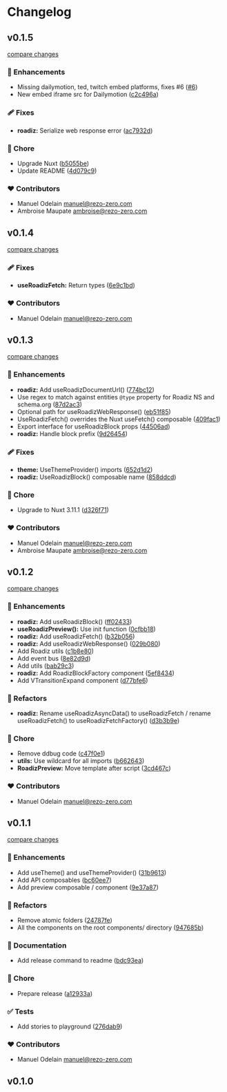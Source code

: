 # Changelog


## v0.1.5

[compare changes](https://github.com/rezozero/nuxt-layer/compare/v0.1.4...v0.1.5)

### 🚀 Enhancements

- Missing dailymotion, ted, twitch embed platforms, fixes #6 ([#6](https://github.com/rezozero/nuxt-layer/issues/6))
- New embed iframe src for Dailymotion ([c2c496a](https://github.com/rezozero/nuxt-layer/commit/c2c496a))

### 🩹 Fixes

- **roadiz:** Serialize  web response error ([ac7932d](https://github.com/rezozero/nuxt-layer/commit/ac7932d))

### 🏡 Chore

- Upgrade Nuxt ([b5055be](https://github.com/rezozero/nuxt-layer/commit/b5055be))
- Update README ([4d079c9](https://github.com/rezozero/nuxt-layer/commit/4d079c9))

### ❤️ Contributors

- Manuel Odelain <manuel@rezo-zero.com>
- Ambroise Maupate <ambroise@rezo-zero.com>

## v0.1.4

[compare changes](https://github.com/rezozero/nuxt-layer/compare/v0.1.3...v0.1.4)

### 🩹 Fixes

- **useRoadizFetch:** Return types ([6e9c1bd](https://github.com/rezozero/nuxt-layer/commit/6e9c1bd))

### ❤️ Contributors

- Manuel Odelain <manuel@rezo-zero.com>

## v0.1.3

[compare changes](https://github.com/rezozero/nuxt-layer/compare/v0.1.2...v0.1.3)

### 🚀 Enhancements

- **roadiz:** Add useRoadizDocumentUrl() ([774bc12](https://github.com/rezozero/nuxt-layer/commit/774bc12))
- Use regex to match against entities `@type` property for Roadiz NS and schema.org ([87d2ac3](https://github.com/rezozero/nuxt-layer/commit/87d2ac3))
- Optional path for useRoadizWebResponse() ([eb51f85](https://github.com/rezozero/nuxt-layer/commit/eb51f85))
- UseRoadizFetch() overrides the Nuxt useFetch() composable ([409fac1](https://github.com/rezozero/nuxt-layer/commit/409fac1))
- Export interface for useRoadizBlock props ([44506ad](https://github.com/rezozero/nuxt-layer/commit/44506ad))
- **roadiz:** Handle block prefix ([9d26454](https://github.com/rezozero/nuxt-layer/commit/9d26454))

### 🩹 Fixes

- **theme:** UseThemeProvider() imports ([652d1d2](https://github.com/rezozero/nuxt-layer/commit/652d1d2))
- **roadiz:** UseRoadizBlock() composable name ([858ddcd](https://github.com/rezozero/nuxt-layer/commit/858ddcd))

### 🏡 Chore

- Upgrade to Nuxt 3.11.1 ([d326f71](https://github.com/rezozero/nuxt-layer/commit/d326f71))

### ❤️ Contributors

- Manuel Odelain <manuel@rezo-zero.com>
- Ambroise Maupate <ambroise@rezo-zero.com>

## v0.1.2

[compare changes](https://github.com/rezozero/nuxt-layer/compare/v0.1.1...v0.1.2)

### 🚀 Enhancements

- **roadiz:** Add useRoadizBlock() ([ff02433](https://github.com/rezozero/nuxt-layer/commit/ff02433))
- **useRoadizPreview():** Use init function ([0cfbb18](https://github.com/rezozero/nuxt-layer/commit/0cfbb18))
- **roadiz:** Add useRoadizFetch() ([b32b056](https://github.com/rezozero/nuxt-layer/commit/b32b056))
- **roadiz:** Add useRoadizWebResponse() ([029b080](https://github.com/rezozero/nuxt-layer/commit/029b080))
- Add Roadiz utils ([c1b8e80](https://github.com/rezozero/nuxt-layer/commit/c1b8e80))
- Add event bus ([8e82d9d](https://github.com/rezozero/nuxt-layer/commit/8e82d9d))
- Add utils ([bab29c3](https://github.com/rezozero/nuxt-layer/commit/bab29c3))
- **roadiz:** Add RoadizBlockFactory component ([5ef8434](https://github.com/rezozero/nuxt-layer/commit/5ef8434))
- Add VTransitionExpand component ([d77bfe6](https://github.com/rezozero/nuxt-layer/commit/d77bfe6))

### 💅 Refactors

- **roadiz:** Rename useRoadizAsyncData() to useRoadizFetch / rename useRoadizFetch() to useRoadizFetchFactory() ([d3b3b9e](https://github.com/rezozero/nuxt-layer/commit/d3b3b9e))

### 🏡 Chore

- Remove ddbug code ([c47f0e1](https://github.com/rezozero/nuxt-layer/commit/c47f0e1))
- **utils:** Use wildcard for all imports ([b662643](https://github.com/rezozero/nuxt-layer/commit/b662643))
- **RoadizPreview:** Move template after script ([3cd467c](https://github.com/rezozero/nuxt-layer/commit/3cd467c))

### ❤️ Contributors

- Manuel Odelain <manuel@rezo-zero.com>

## v0.1.1

[compare changes](https://github.com/rezozero/nuxt-layer/compare/v0.1.0...v0.1.1)

### 🚀 Enhancements

- Add useTheme() and useThemeProvider() ([31b9613](https://github.com/rezozero/nuxt-layer/commit/31b9613))
- Add API composables ([bc60ee7](https://github.com/rezozero/nuxt-layer/commit/bc60ee7))
- Add preview composable / component ([9e37a87](https://github.com/rezozero/nuxt-layer/commit/9e37a87))

### 💅 Refactors

- Remove atomic folders ([24787fe](https://github.com/rezozero/nuxt-layer/commit/24787fe))
- All the components on the root components/ directory ([947685b](https://github.com/rezozero/nuxt-layer/commit/947685b))

### 📖 Documentation

- Add release command to readme ([bdc93ea](https://github.com/rezozero/nuxt-layer/commit/bdc93ea))

### 🏡 Chore

- Prepare release ([a12933a](https://github.com/rezozero/nuxt-layer/commit/a12933a))

### ✅ Tests

- Add stories to playground ([276dab9](https://github.com/rezozero/nuxt-layer/commit/276dab9))

### ❤️ Contributors

- Manuel Odelain <manuel@rezo-zero.com>

## v0.1.0
